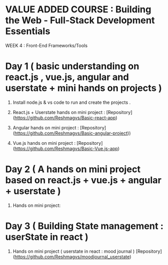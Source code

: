 # VALUE ADDED COURSE : Building the Web - Full-Stack Development Essentials
WEEK 4 : Front-End Frameworks/Tools
# Day 1 ( basic understanding on react.js , vue.js, angular and userstate + mini hands on projects )

1. Install node.js & vs code to run and create the projects .

2. React.js + Userstate hands on mini project :
   [Repository] (https://github.com/Reshmagvs/Basic-react-app)
   
3. Angular hands on mini project :
   [Repository] (https://github.com/Reshmagvs/Basic-angular-project))

4. Vue.js hands on mini project :
   [Repository] (https://github.com/Reshmagvs/Basic-Vue.js-app)

# Day 2 ( A hands on mini project based on react.js + vue.js + angular + userstate )

1. Hands on mini project:
   
# Day 3 ( Building State management : userState in react )

1. Hands on mini project ( userstate in react : mood journal )
   [Repository] (https://github.com/Reshmagvs/moodjournal_userstate)
